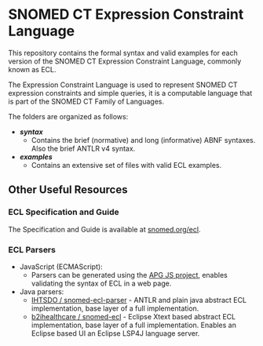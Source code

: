 # SNOMED CT Expression Constraint Language

This repository contains the formal syntax and valid examples for each version of the SNOMED CT Expression Constraint Language, commonly known as ECL. 

The Expression Constraint Language is used to represent SNOMED CT expression constraints and simple queries, it is a computable language that is part of the 
SNOMED CT Family of Languages.

The folders are organized as follows:
* _**syntax**_
  * Contains the brief (normative) and long (informative) ABNF syntaxes. Also the brief ANTLR v4 syntax.
* _**examples**_
  * Contains an extensive set of files with valid ECL examples.

## Other Useful Resources

### ECL Specification and Guide
The Specification and Guide is available at [snomed.org/ecl](http://snomed.org/ecl).

### ECL Parsers
- JavaScript (ECMAScript):
  - Parsers can be generated using the [APG JS project](https://github.com/ldthomas/apg-js), enables validating the syntax of ECL in a web page.
- Java parsers:
  - [IHTSDO / snomed-ecl-parser](https://github.com/IHTSDO/snomed-ecl-parser) - ANTLR and plain java abstract ECL implementation, base layer of a full implementation.
  - [b2ihealthcare / snomed-ecl](https://github.com/b2ihealthcare/snomed-ecl) - Eclipse Xtext based abstract ECL implementation, base layer of a full implementation. Enables an Eclipse based UI an Eclipse LSP4J language server.

